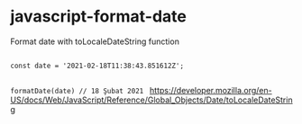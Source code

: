 # javascript-format-date
Format date with toLocaleDateString function

<code>
const date = '2021-02-18T11:38:43.851612Z';

formatDate(date) // 18 Şubat 2021
</code>
https://developer.mozilla.org/en-US/docs/Web/JavaScript/Reference/Global_Objects/Date/toLocaleDateString
